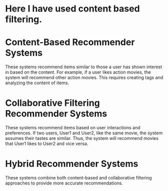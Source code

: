 # Here I have used content based filtering.
# Content-Based Recommender Systems
 These systems recommend items similar to those a user has shown interest in based on the content. For example, if a user likes action movies, the system will recommend other action movies. This requires creating tags and analyzing the content of items.

# Collaborative Filtering Recommender Systems
These systems recommend items based on user interactions and preferences. If two users, User1 and User2, like the same movie, the system assumes their tastes are similar. Thus, the system will recommend movies that User1 likes to User2 and vice versa.

# Hybrid Recommender Systems
These systems combine both content-based and collaborative filtering approaches to provide more accurate recommendations.
